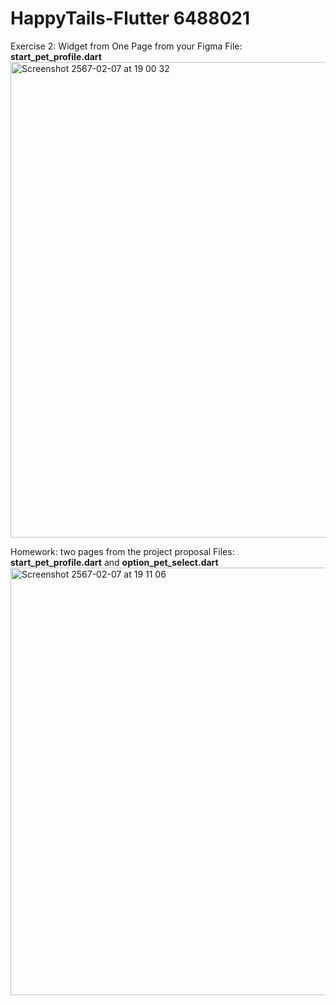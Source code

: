 # HappyTails-Flutter 6488021
Exercise 2: Widget from One Page from your Figma
File: **start_pet_profile.dart**
<img width="761" alt="Screenshot 2567-02-07 at 19 00 32" src="https://github.com/rsrfay/HappyTails-Flutter/assets/128398519/adf6bc19-f5e6-4e44-bf86-ceeb425fade7">

Homework: two pages from the project proposal
Files: **start_pet_profile.dart** and **option_pet_select.dart**
<img width="684" alt="Screenshot 2567-02-07 at 19 11 06" src="https://github.com/rsrfay/HappyTails-Flutter/assets/128398519/3b1f026a-28eb-4a7c-90e1-876b55da4686">
